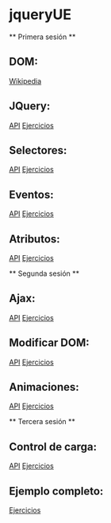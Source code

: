 # jqueryUE


** Primera sesión **

## DOM:
  [Wikipedia](https://es.wikipedia.org/wiki/Document_Object_Model)

## JQuery:
  [API](http://api.jquery.com/)
  [Ejercicios]()

## Selectores:
  [API](http://api.jquery.com/category/selectors/)
  [Ejercicios]()

## Eventos:
  [API](http://api.jquery.com/category/events/)
  [Ejercicios]()

## Atributos:
  [API](http://api.jquery.com/category/attributes/)
  [Ejercicios]()


** Segunda sesión **

## Ajax:
  [API](http://api.jquery.com/category/ajax/)
  [Ejercicios]()

## Modificar DOM:
  [API](http://api.jquery.com/category/manipulation/)
  [Ejercicios]()

## Animaciones:
  [API](http://api.jquery.com/category/effects/)
  [Ejercicios]()


** Tercera sesión **

## Control de carga:
  [API](http://api.jquery.com/category/events/document-loading/)
  [Ejercicios]()

## Ejemplo completo:
  [Ejercicios]()


